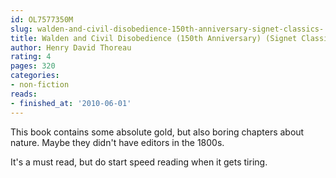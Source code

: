 ```yaml
---
id: OL7577350M
slug: walden-and-civil-disobedience-150th-anniversary-signet-classics-
title: Walden and Civil Disobedience (150th Anniversary) (Signet Classics)
author: Henry David Thoreau
rating: 4
pages: 320
categories:
- non-fiction
reads:
- finished_at: '2010-06-01'
---
```

This book contains some absolute gold, but also boring chapters about nature. Maybe they didn't have editors in the 1800s.

It's a must read, but do start speed reading when it gets tiring.
